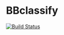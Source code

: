 # BBclassify

[![Build Status](https://github.com/hthaa/BBclassify.jl/actions/workflows/CI.yml/badge.svg?branch=master)](https://github.com/hthaa/BBclassify.jl/actions/workflows/CI.yml?query=branch%3Amaster)
